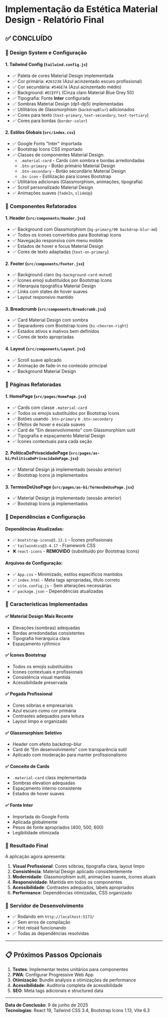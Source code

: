 # Implementação da Estética Material Design - Relatório Final

## ✅ CONCLUÍDO

### 🎨 **Design System e Configuração**

#### 1. **Tailwind Config (`tailwind.config.js`)**

- ✅ Paleta de cores Material Design implementada
- ✅ Cor primária: `#263238` (Azul acinzentado escuro profissional)
- ✅ Cor secundária: `#546E7A` (Azul acinzentado médio)
- ✅ Background: `#ECEFF1` (Cinza claro Material Blue Grey 50)
- ✅ Tipografia: Fonte **Inter** configurada
- ✅ Sombras Material Design (dp1-dp5) implementadas
- ✅ Utilitários de Glassmorphism (`backdropBlur`) adicionados
- ✅ Cores para texto (`text-primary`, `text-secondary`, `text-tertiary`)
- ✅ Cores para bordas (`border-color`)

#### 2. **Estilos Globais (`src/index.css`)**

- ✅ Google Fonts "Inter" importada
- ✅ Bootstrap Icons CSS importado
- ✅ Classes de componentes Material Design:
  - `.material-card` - Cards com sombra e bordas arredondadas
  - `.btn-primary` - Botão primário Material Design
  - `.btn-secondary` - Botão secundário Material Design
  - `.bs-icon` - Estilização para ícones Bootstrap
- ✅ Utilitários adicionais (Glassmorphism, animações, tipografia)
- ✅ Scroll personalizado Material Design
- ✅ Animações suaves (`fadeIn`, `slideUp`)

### 🧩 **Componentes Refatorados**

#### 1. **Header (`src/components/Header.jsx`)**

- ✅ Background com Glassmorphism (`bg-primary/90 backdrop-blur-md`)
- ✅ Todos os ícones convertidos para Bootstrap Icons
- ✅ Navegação responsiva com menu mobile
- ✅ Estados de hover e focus Material Design
- ✅ Cores de texto adaptadas (`text-on-primary`)

#### 2. **Footer (`src/components/Footer.jsx`)**

- ✅ Background claro (`bg-background-card-muted`)
- ✅ Ícones emoji substituídos por Bootstrap Icons
- ✅ Hierarquia tipográfica Material Design
- ✅ Links com states de hover suaves
- ✅ Layout responsivo mantido

#### 3. **Breadcrumb (`src/components/Breadcrumb.jsx`)**

- ✅ Card Material Design com sombra
- ✅ Separadores com Bootstrap Icons (`bi-chevron-right`)
- ✅ Estados ativos e inativos bem definidos
- ✅ Cores de texto apropriadas

#### 4. **Layout (`src/components/Layout.jsx`)**

- ✅ Scroll suave aplicado
- ✅ Animação de fade-in no conteúdo principal
- ✅ Background Material Design

### 📱 **Páginas Refatoradas**

#### 1. **HomePage (`src/pages/HomePage.jsx`)**

- ✅ Cards com classe `.material-card`
- ✅ Todos os emojis substituídos por Bootstrap Icons
- ✅ Botões usando `.btn-primary` e `.btn-secondary`
- ✅ Efeitos de hover e escala suaves
- ✅ Card de "Em desenvolvimento" com Glassmorphism sutil
- ✅ Tipografia e espaçamento Material Design
- ✅ Ícones contextuais para cada seção

#### 2. **PoliticaDePrivacidadePage (`src/pages/as-bi/PoliticaDePrivacidadePage.jsx`)**

- ✅ Material Design já implementado (sessão anterior)
- ✅ Bootstrap Icons já implementados

#### 3. **TermosDeUsoPage (`src/pages/as-bi/TermosDeUsoPage.jsx`)**

- ✅ Material Design já implementado (sessão anterior)
- ✅ Bootstrap Icons já implementados

### 🔧 **Dependências e Configuração**

#### Dependências Atualizadas:

- ✅ `bootstrap-icons@1.13.1` - Ícones profissionais
- ✅ `tailwindcss@3.4.17` - Framework CSS
- ❌ `react-icons` - **REMOVIDO** (substituído por Bootstrap Icons)

#### Arquivos de Configuração:

- ✅ `App.css` - Minimizado, estilos específicos mantidos
- ✅ `index.html` - Meta tags apropriadas, título correto
- ✅ `vite.config.js` - Sem alterações necessárias
- ✅ `package.json` - Dependências atualizadas

### 🎯 **Características Implementadas**

#### ✅ **Material Design Mais Recente**

- Elevações (sombras) adequadas
- Bordas arredondadas consistentes
- Tipografia hierárquica clara
- Espaçamento rythmico

#### ✅ **Ícones Bootstrap**

- Todos os emojis substituídos
- Ícones contextuais e profissionais
- Consistência visual mantida
- Acessibilidade preservada

#### ✅ **Pegada Profissional**

- Cores sóbrias e empresariais
- Azul escuro como cor primária
- Contrastes adequados para leitura
- Layout limpo e organizado

#### ✅ **Glassmorphism Seletivo**

- Header com efeito backdrop-blur
- Card de "Em desenvolvimento" com transparência sutil
- Aplicado com moderação para manter profissionalismo

#### ✅ **Conceito de Cards**

- `.material-card` class implementada
- Sombras elevation adequadas
- Espaçamento interno consistente
- Estados de hover suaves

#### ✅ **Fonte Inter**

- Importada do Google Fonts
- Aplicada globalmente
- Pesos de fonte apropriados (400, 500, 600)
- Legibilidade otimizada

### 🌟 **Resultado Final**

A aplicação agora apresenta:

1. **Visual Profissional**: Cores sóbrias, tipografia clara, layout limpo
2. **Consistência**: Material Design aplicado consistentemente
3. **Modernidade**: Glassmorphism sutil, animações suaves, ícones atuais
4. **Responsividade**: Mantida em todos os componentes
5. **Acessibilidade**: Contrastes adequados, labels apropriados
6. **Performance**: Dependências otimizadas, CSS organizado

### 🚀 **Servidor de Desenvolvimento**

- ✅ Rodando em `http://localhost:5173/`
- ✅ Sem erros de compilação
- ✅ Hot reload funcionando
- ✅ Todas as dependências resolvidas

---

## 📋 **Próximos Passos Opcionais**

1. **Testes**: Implementar testes unitários para componentes
2. **PWA**: Configurar Progressive Web App
3. **Otimização**: Bundle analysis e otimizações de performance
4. **Acessibilidade**: Auditoria completa de acessibilidade
5. **SEO**: Meta tags adicionais e structured data

---

**Data de Conclusão**: 9 de junho de 2025  
**Tecnologias**: React 19, Tailwind CSS 3.4, Bootstrap Icons 1.13, Vite 6.3
